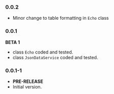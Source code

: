 <!-- 
BSD 3-Clause License
Copyright (c) 2022, GM Consult Pty Ltd
All rights reserved. 
-->

### 0.0.2

- Minor change to table formatting in `Echo` class

### 0.0.1
**BETA 1**

- class `Echo` coded and tested.
- class `JsonDataService` coded and tested.

### 0.0.1-1

- **PRE-RELEASE**
- Initial version.